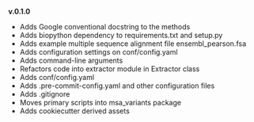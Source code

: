 **v.0.1.0**

- Adds Google conventional docstring to the methods
- Adds biopython dependency to requirements.txt and setup.py
- Adds example multiple sequence alignment file ensembl_pearson.fsa
- Adds configuration settings on conf/config.yaml
- Adds command-line arguments
- Refactors code into extractor module in Extractor class
- Adds conf/config.yaml
- Adds .pre-commit-config.yaml and other configuration files
- Adds .gitignore
- Moves primary scripts into msa_variants package
- Adds cookiecutter derived assets
